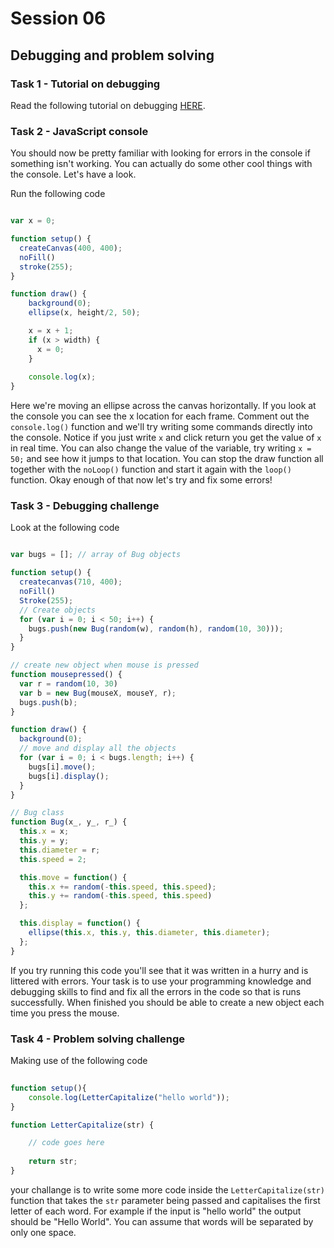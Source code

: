 # Session 06

## Debugging and problem solving

### Task 1 - Tutorial on debugging

Read the following tutorial on debugging [HERE](http://staging.p5js.org/tutorials/debugging.html).

### Task 2 - JavaScript console

You should now be pretty familiar with looking for errors in the console if something isn't working.  You can actually do some other cool things with the console.  Let's have a look.

Run the following code

```javascript

var x = 0;

function setup() {
  createCanvas(400, 400);
  noFill()
  stroke(255);
}

function draw() {
    background(0);
    ellipse(x, height/2, 50);

    x = x + 1;
    if (x > width) {
      x = 0;
    }
    
    console.log(x);
}

```

Here we're moving an ellipse across the canvas horizontally.  If you look at the console you can see the x location for each frame.  Comment out the ```console.log()``` function and we'll try writing some commands directly into the console.  Notice if you just write ```x``` and click return you get the value of ```x``` in real time.  You can also change the value of the variable, try writing ```x = 50;``` and see how it jumps to that location.  You can stop the draw function all together with the ```noLoop()``` function and start it again with the ```loop()``` function.  Okay enough of that now let's try and fix some errors!

### Task 3 - Debugging challenge

Look at the following code

```javascript

var bugs = []; // array of Bug objects

function setup() {
  createcanvas(710, 400);
  noFill()
  Stroke(255);
  // Create objects
  for (var i = 0; i < 50; i++) {
    bugs.push(new Bug(random(w), random(h), random(10, 30)));
  }
}

// create new object when mouse is pressed
function mousepressed() {
  var r = random(10, 30)
  var b = new Bug(mouseX, mouseY, r);
  bugs.push(b);
}

function draw() {
  background(0);
  // move and display all the objects
  for (var i = 0; i < bugs.length; i++) {
    bugs[i].move();
    bugs[i].display();
  }
}

// Bug class
function Bug(x_, y_, r_) {
  this.x = x;
  this.y = y;
  this.diameter = r;
  this.speed = 2;

  this.move = function() {
    this.x += random(-this.speed, this.speed);
    this.y += random(-this.speed, this.speed)
  };

  this.display = function() {
    ellipse(this.x, this.y, this.diameter, this.diameter);
  };
}

```

If you try running this code you'll see that it was written in a hurry and is littered with errors.  Your task is to use your programming knowledge and debugging skills to find and fix all the errors in the code so that is runs successfully.  When finished you should be able to create a new object each time you press the mouse.

### Task 4 - Problem solving challenge

Making use of the following code

```javascript
 
function setup(){
    console.log(LetterCapitalize("hello world"));
}

function LetterCapitalize(str) { 

    // code goes here  
    
    return str;      
}
```
   
your challange is to write some more code inside the ```LetterCapitalize(str)``` function that takes the ```str``` parameter being passed and capitalises the first letter of each word.  For example if the input is "hello world" the output should be "Hello World".  You can assume that words will be separated by only one space.
